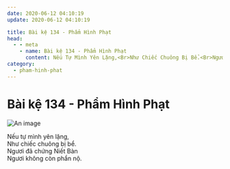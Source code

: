 ```yaml
---
date: 2020-06-12 04:10:19
update: 2020-06-12 04:10:19

title: Bài kệ 134 - Phẩm Hình Phạt
head:
  - - meta
    - name: Bài kệ 134 - Phẩm Hình Phạt
      content: Nếu Tự Mình Yên Lặng,<Br>Như Chiếc Chuông Bị Bể.<Br>Ngươi Đã Chứng Niết Bàn<Br>Ngươi Không Còn Phẩn Nộ.<Br>
category:
  - pham-hinh-phat
---
```


# Bài kệ 134 - Phẩm Hình Phạt

![An image](/img/pham-hinh-phat/pham-hinh-phat-134.jpg)

Nếu tự mình yên lặng,<br>Như chiếc chuông bị bể.<br>Ngươi đã chứng Niết Bàn<br>Ngươi không còn phẩn nộ.<br>
